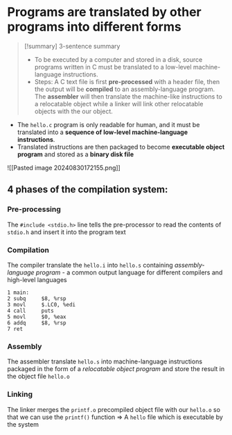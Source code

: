 # Programs are translated by other programs into different forms

> [!summary] 3-sentence summary
> 
> - To be executed by a computer and stored in a disk, source programs written in C must be translated to a low-level machine-language instructions.
> - Steps: A C text file is first **pre-processed** with a header file, then the output will be **compiled** to an assembly-language program. The **assembler** will then translate the machine-like instructions to a relocatable object while a linker will link other relocatable objects with the our object.

- The `hello.c` program is only readable for human, and it must be translated into a **sequence of low-level machine-language instructions**.
- Translated instructions are then packaged to become **executable object program** and stored as a **binary disk file**

![[Pasted image 20240830172155.png]]

## 4 phases of the compilation system:

### Pre-processing 

The `#include <stdio.h>` line tells the pre-processor to read the contents of `stdio.h` and insert it into the program text

### Compilation

The compiler translate the `hello.i` into `hello.s` containing *assembly-language program* - a common output language for different compilers and high-level languages

```assembly
1 main:
2 subq     $8, %rsp
3 movl     $.LC0, %edi
4 call     puts
5 movl     $0, %eax
6 addq     $8, %rsp
7 ret
```

### Assembly

The assembler translate `hello.s` into machine-language instructions packaged in the form of a *relocatable object program* and store the result in the object file `hello.o`

### Linking

The linker merges the `printf.o` precompiled object file with our `hello.o` so that we can use the `printf()` function => A `hello` file which is executable by the system